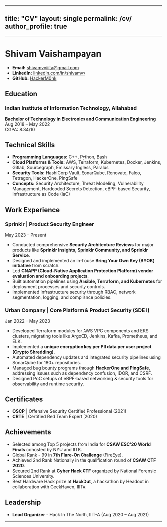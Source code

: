 <!-- ---
layout: cv
title: Shivam Vaishampayan - CV -->

---
title: "CV"
layout: single
permalink: /cv/
author_profile: true
---

---

# Shivam Vaishampayan  
- **Email:** shivamvviiita@gmail.com  
- **LinkedIn:** [linkedin.com/in/shivamvv](https://linkedin.com/in/shivamvv)  
- **GitHub:** [HackerM0nk](https://github.com/HackerM0nk)  

## Education  
### Indian Institute of Information Technology, Allahabad  
**Bachelor of Technology in Electronics and Communication Engineering**  
Aug 2018 – May 2022  
CGPA: 8.34/10  

## Technical Skills  
- **Programming Languages:** C++, Python, Bash  
- **Cloud Platforms & Tools:** AWS, Terraform, Kubernetes, Docker, Jenkins, Gitlab, Sourcegraph, Emissary Ingress, Paralus  
- **Security Tools:** HashiCorp Vault, SonarQube, Renovate, Falco, Tetragon, HackerOne, PingSafe  
- **Concepts:** Security Architecture, Threat Modeling, Vulnerability Management, Hardcoded Secrets Detection, eBPF-based Security, Infrastructure as Code (IaC)  

## Work Experience  
### Sprinklr | Product Security Engineer  
May 2023 – Present  

- Conducted comprehensive **Security Architecture Reviews** for major products like **Sprinklr Insights, Sprinklr Community, and Sprinklr Service**.  
- Designed and implemented an in-house **Bring Your Own Key (BYOK) initiative** from scratch.  
- Led **CNAPP (Cloud-Native Application Protection Platform) vendor evaluation and onboarding projects**.  
- Built automation pipelines using **Ansible, Terraform, and Kubernetes** for deployment processes and security controls.  
- Implemented infrastructure security through RBAC, network segmentation, logging, and compliance policies.  

### Urban Company | Core Platform & Product Security (SDE I)  
Jan 2022 – May 2023  

- Developed Terraform modules for AWS VPC components and EKS clusters, migrating tools like ArgoCD, Jenkins, Kafka, Prometheus, and ELK.  
- Implemented a **unique encryption key per PII data per user project (Crypto Shredding)**.  
- Automated dependency updates and integrated security pipelines using SonarQube for 180+ repositories.  
- Managed bug bounty programs through **HackerOne and PingSafe**, addressing issues such as dependency confusion, IDOR, and CSRF.  
- Designed PoC setups of eBPF-based networking & security tools for observability and runtime security.  

## Certificates  
- **OSCP** | Offensive Security Certified Professional (2021)  
- **CRTE** | Certified Red Team Expert (2020)  

## Achievements  
- Selected among Top 5 projects from India for **CSAW ESC’20 World Finals** cohosted by NYU and IITK.  
- Global Rank - 99 in **7th Flare-On Challenge** (FireEye).  
- Achieved 2nd Rank Nationally in the qualification round of **CSAW CTF 2020**.  
- Secured 2nd Rank at **Cyber Hack CTF** organized by National Forensic Sciences University.  
- Best Hardware Hack prize at **HackOut**, a hackathon by Headout in collaboration with GeekHaven, IIITA.  

## Leadership  
- **Lead Organizer** - Hack In The North, IIIT-A (Aug 2020 – Aug 2021)  

---
